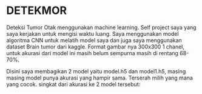 # DETEKMOR
<p>Deteksi Tumor Otak menggunakan machine learning. Self project saya yang saya kerjakan untuk mengisi waktu luang.
Saya menggunakan model algoritma CNN untuk melatih model saya dan juga saya menggunakan dataset Brain tumor dari kaggle. Format gambar nya 300x300 1 chanel, untuk akurasi dari model ini masih belum sempurna masih di rentang 68-70%.</p>

Disini saya membagikan 2 model yaitu model.h5 dan model1.h5, masing masing model punya akurasi yang hampir sama. Terserah milih yang mana yang cocok. singkat dari akurasi ke 2 model tersebut:

